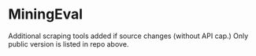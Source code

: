 # MiningEval
Additional scraping tools added if source changes (without API cap.)
Only public version is listed in repo above.
